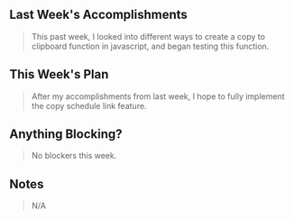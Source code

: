 ## Last Week's Accomplishments

> This past week, I looked into different ways to create a copy to clipboard function in javascript, and began testing this function.

## This Week's Plan

> After my accomplishments from last week, I hope to fully implement the copy schedule link feature. 

## Anything Blocking?

> No blockers this week.

## Notes

> N/A
